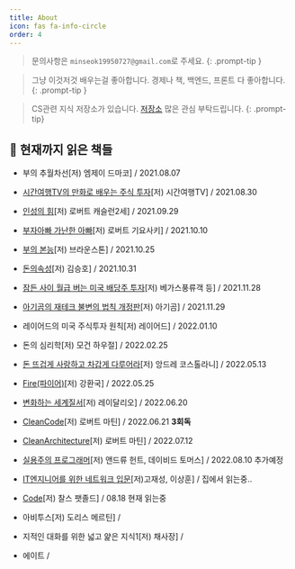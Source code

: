 ```yaml
---
title: About
icon: fas fa-info-circle
order: 4
---
```


> 문의사항은 `minseok19950727@gmail.com`로 주세요.
{: .prompt-tip }

> 그냥 이것저것 배우는걸 좋아합니다. 경제나 책, 백엔드, 프론트 다 좋아합니다.
{: .prompt-tip }

> CS관련 지식 저장소가 있습니다. [저장소](https://github.com/kkminseok/TIL_Interview) 많은 관심 부탁드립니다.
{: .prompt-tip}


## 📖 현재까지 읽은 책들

- 부의 추월차선[저) 엠제이 드마코] / 2021.08.07

- [시간여행TV의 만화로 배우는 주식 투자](https://kkminseok.github.io/posts/book1/)[저) 시간여행TV] / 2021.08.30

- [인성의 힘](https://kkminseok.github.io/posts/book2/)[저) 로버트 캐슬런2세] / 2021.09.29

- [부자아빠 가난한 아빠](https://kkminseok.github.io/posts/book3/)[저) 로버트 기요사키] / 2021.10.10

- [부의 본능](https://kkminseok.github.io/posts/book4/)[저) 브라운스톤] / 2021.10.25

- [돈의속성](https://kkminseok.github.io/posts/book5/)[저) 김승호] / 2021.10.31

- [잠든 사이 월급 버는 미국 배당주 투자](https://kkminseok.github.io/posts/book6/)[저) 베가스풍류객 등] / 2021.11.28

- [아기곰의 재테크 불변의 법칙 개정판](https://kkminseok.github.io/posts/book7/)[저) 아기곰] / 2021.11.29

- 레이어드의 미국 주식투자 원칙[저) 레이어드] / 2022.01.10

- 돈의 심리학[저) 모건 하우절] / 2022.02.25

- [돈 뜨겁게 사랑하고 차갑게 다루어라](https://kkminseok.github.io/posts/book8/)[저) 앙드레 코스톨라니] / 2022.05.13

- [Fire(파이어)](https://kkminseok.github.io/posts/book9/)[저) 강환국] / 2022.05.25

- [변화하는 세계질서](https://kkminseok.github.io/posts/book10/)[저) 레이달리오] / 2022.06.20

- [CleanCode](https://kkminseok.github.io/posts/book11/)[저) 로버트 마틴] / 2022.06.21 **3회독**

- [CleanArchitecture](https://kkminseok.github.io/posts/book12/)[저) 로버트 마틴] / 2022.07.12 

- [실용주의 프로그래머]()[저) 앤드류 헌트, 데이비드 토머스] / 2022.08.10 추가예정

- [IT엔지니어를 위한 네트워크 입문]()[저)고재성, 이상훈] / 집에서 읽는중..

- [Code]()[저) 찰스 팻졸드] / 08.18 현재 읽는중

- 아비투스[저) 도리스 메르틴] / 

- 지적인 대화를 위한 넓고 얉은 지식1[저) 채사장] /

- 에이트 / 